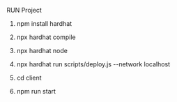 RUN Project 

1. npm install hardhat

2. npx hardhat compile

3. npx hardhat node

4. npx hardhat run scripts/deploy.js --network localhost

5. cd client

6. npm run start
 
 
